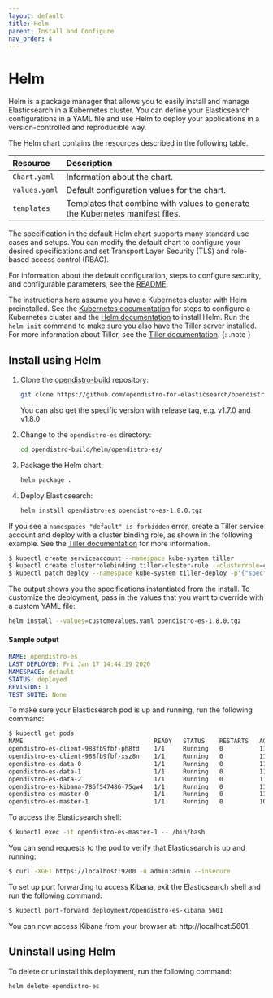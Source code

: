 ```yaml
---
layout: default
title: Helm
parent: Install and Configure
nav_order: 4
---
```


# Helm

Helm is a package manager that allows you to easily install and manage Elasticsearch in a Kubernetes cluster. You can define your Elasticsearch configurations in a YAML file and use Helm to deploy your applications in a version-controlled and reproducible way.

The Helm chart contains the resources described in the following table.

Resource | Description
:--- | :---
`Chart.yaml` |  Information about the chart.
`values.yaml` |  Default configuration values for the chart.
`templates` |  Templates that combine with values to generate the Kubernetes manifest files.

The specification in the default Helm chart supports many standard use cases and setups. You can modify the default chart to configure your desired specifications and set Transport Layer Security (TLS) and role-based access control (RBAC).

For information about the default configuration, steps to configure security, and configurable parameters, see the
[README](https://github.com/opendistro-for-elasticsearch/community/tree/master/open-distro-elasticsearch-kubernetes/helm).

The instructions here assume you have a Kubernetes cluster with Helm preinstalled. See the [Kubernetes documentation](https://kubernetes.io/docs/setup/) for steps to configure a Kubernetes cluster and the [Helm documentation](https://helm.sh/docs/intro/install/) to install Helm.
Run the `helm init` command to make sure you also have the Tiller server installed. For more information about Tiller, see the [Tiller documentation](https://tiller.readthedocs.io/en/latest/).
{: .note }

## Install using Helm

1. Clone the [opendistro-build](https://github.com/opendistro-for-elasticsearch/opendistro-build) repository:

   ```bash
   git clone https://github.com/opendistro-for-elasticsearch/opendistro-build
   ```
   You can also get the specific version with release tag, e.g. v1.7.0 and v1.8.0
   
1. Change to the `opendistro-es` directory:

   ```bash
   cd opendistro-build/helm/opendistro-es/
   ```

1. Package the Helm chart:

   ```bash
   helm package .
   ```

1. Deploy Elasticsearch:

   ```bash
   helm install opendistro-es opendistro-es-1.8.0.tgz
   ```

If you see a `namespaces "default" is forbidden` error, create a Tiller service account and deploy with a cluster binding role, as shown in the following example. See the [Tiller documentation](https://tiller.readthedocs.io/en/latest/) for more information.


```bash
$ kubectl create serviceaccount --namespace kube-system tiller
$ kubectl create clusterrolebinding tiller-cluster-rule --clusterrole=cluster-admin --serviceaccount=kube-system:tiller
$ kubectl patch deploy --namespace kube-system tiller-deploy -p'{"spec":{"template":{"spec":{"serviceAccount":"tiller"}}}}'
```


The output shows you the specifications instantiated from the install.
To customize the deployment, pass in the values that you want to override with a custom YAML file:

```bash
helm install --values=customevalues.yaml opendistro-es-1.8.0.tgz
```

#### Sample output

```yaml
NAME: opendistro-es
LAST DEPLOYED: Fri Jan 17 14:44:19 2020
NAMESPACE: default
STATUS: deployed
REVISION: 1
TEST SUITE: None
```

To make sure your Elasticsearch pod is up and running, run the following command:

```bash
$ kubectl get pods
NAME                                    READY   STATUS    RESTARTS   AGE
opendistro-es-client-988fb9fbf-ph8fd    1/1     Running   0          111m
opendistro-es-client-988fb9fbf-xsz8n    1/1     Running   0          111m
opendistro-es-data-0                    1/1     Running   0          111m
opendistro-es-data-1                    1/1     Running   0          110m
opendistro-es-data-2                    1/1     Running   0          110m
opendistro-es-kibana-786f547486-75gw4   1/1     Running   0          111m
opendistro-es-master-0                  1/1     Running   0          111m
opendistro-es-master-1                  1/1     Running   0          106m
```

To access the Elasticsearch shell:

```bash
$ kubectl exec -it opendistro-es-master-1 -- /bin/bash
```

You can send requests to the pod to verify that Elasticsearch is up and running:

```bash
$ curl -XGET https://localhost:9200 -u admin:admin --insecure
```

To set up port forwarding to access Kibana, exit the Elasticsearch shell and run the following command:

```bash
$ kubectl port-forward deployment/opendistro-es-kibana 5601
```

You can now access Kibana from your browser at: http://localhost:5601.

## Uninstall using Helm

To delete or uninstall this deployment, run the following command:

```bash
helm delete opendistro-es
```
